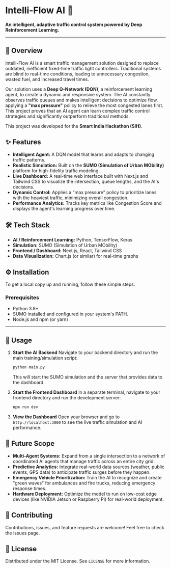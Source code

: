 # Intelli-Flow AI 🚦

**An intelligent, adaptive traffic control system powered by Deep Reinforcement Learning.**

-----

## 📖 Overview

Intelli-Flow AI is a smart traffic management solution designed to replace outdated, inefficient fixed-time traffic light controllers. Traditional systems are blind to real-time conditions, leading to unnecessary congestion, wasted fuel, and increased travel times.

Our solution uses a **Deep Q-Network (DQN)**, a reinforcement learning agent, to create a dynamic and responsive system. The AI constantly observes traffic queues and makes intelligent decisions to optimize flow, applying a **"max pressure"** policy to relieve the most congested lanes first. This project proves that an AI agent can learn complex traffic control strategies and significantly outperform traditional methods.

This project was developed for the **Smart India Hackathon (SIH)**.

## ✨ Features

- **Intelligent Agent:** A DQN model that learns and adapts to changing traffic patterns.
- **Realistic Simulation:** Built on the **SUMO (Simulation of Urban MObility)** platform for high-fidelity traffic modeling.
- **Live Dashboard:** A real-time web interface built with Next.js and Tailwind CSS to visualize the intersection, queue lengths, and the AI's decisions.
- **Dynamic Control:** Applies a "max pressure" policy to prioritize lanes with the heaviest traffic, minimizing overall congestion.
- **Performance Analytics:** Tracks key metrics like Congestion Score and displays the agent's learning progress over time.

## 🛠️ Tech Stack

-   **AI / Reinforcement Learning:** Python, TensorFlow, Keras
-   **Simulation:** SUMO (Simulation of Urban MObility)
-   **Frontend / Dashboard:** Next.js, React, Tailwind CSS
-   **Data Visualization:** Chart.js (or similar) for real-time graphs

## ⚙️ Installation

To get a local copy up and running, follow these simple steps.

### Prerequisites

-   Python 3.8+
-   SUMO installed and configured in your system's PATH.
-   Node.js and npm (or yarn)

------


## 🚀 Usage

1.  **Start the AI Backend**
    Navigate to your backend directory and run the main training/simulation script:
    ```sh
    python main.py
    ```
    This will start the SUMO simulation and the server that provides data to the dashboard.

2.  **Start the Frontend Dashboard**
    In a separate terminal, navigate to your frontend directory and run the development server:
    ```sh
    npm run dev
    ```
3.  **View the Dashboard**
    Open your browser and go to `http://localhost:3000` to see the live traffic simulation and AI performance.

## 🔮 Future Scope

-   **Multi-Agent Systems:** Expand from a single intersection to a network of coordinated AI agents that manage traffic across an entire city grid.
-   **Predictive Analytics:** Integrate real-world data sources (weather, public events, GPS data) to anticipate traffic surges before they happen.
-   **Emergency Vehicle Prioritization:** Train the AI to recognize and create "green waves" for ambulances and fire trucks, reducing emergency response times.
-   **Hardware Deployment:** Optimize the model to run on low-cost edge devices (like NVIDIA Jetson or Raspberry Pi) for real-world deployment.

## 🤝 Contributing

Contributions, issues, and feature requests are welcome! Feel free to check the issues page.

## 📄 License

Distributed under the MIT License. See `LICENSE` for more information.
